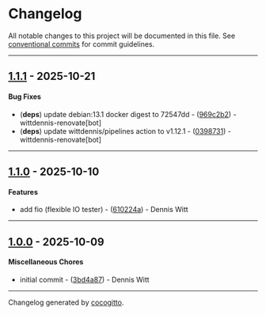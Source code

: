 # Changelog
All notable changes to this project will be documented in this file. See [conventional commits](https://www.conventionalcommits.org/) for commit guidelines.

- - -
## [1.1.1](https://github.com/wittdennis/devops-tools-container/compare/0398731737cf1c8bf480652c626cc2c6811e01b0..1.1.1) - 2025-10-21
#### Bug Fixes
- (**deps**) update debian:13.1 docker digest to 72547dd - ([969c2b2](https://github.com/wittdennis/devops-tools-container/commit/969c2b27115525983ec4f80a2039da44dc6cba7e)) - wittdennis-renovate[bot]
- (**deps**) update wittdennis/pipelines action to v1.12.1 - ([0398731](https://github.com/wittdennis/devops-tools-container/commit/0398731737cf1c8bf480652c626cc2c6811e01b0)) - wittdennis-renovate[bot]

- - -

## [1.1.0](https://github.com/wittdennis/devops-tools-container/compare/610224a2a73c5f6f9e43e30302a87973e8b5bcd2..1.1.0) - 2025-10-10
#### Features
- add fio (flexible IO tester) - ([610224a](https://github.com/wittdennis/devops-tools-container/commit/610224a2a73c5f6f9e43e30302a87973e8b5bcd2)) - Dennis Witt

- - -

## [1.0.0](https://github.com/wittdennis/devops-tools-container/compare/3bd4a87f9fca5f0c9e607d8c9ad436f6c06874b1..1.0.0) - 2025-10-09
#### Miscellaneous Chores
- initial commit - ([3bd4a87](https://github.com/wittdennis/devops-tools-container/commit/3bd4a87f9fca5f0c9e607d8c9ad436f6c06874b1)) - Dennis Witt

- - -

Changelog generated by [cocogitto](https://github.com/cocogitto/cocogitto).